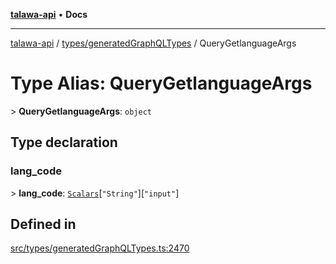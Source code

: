 [**talawa-api**](../../../README.md) • **Docs**

***

[talawa-api](../../../modules.md) / [types/generatedGraphQLTypes](../README.md) / QueryGetlanguageArgs

# Type Alias: QueryGetlanguageArgs

\> **QueryGetlanguageArgs**: `object`

## Type declaration

### lang\_code

\> **lang\_code**: [`Scalars`](Scalars.md)\[`"String"`\]\[`"input"`\]

## Defined in

[src/types/generatedGraphQLTypes.ts:2470](https://github.com/PalisadoesFoundation/talawa-api/blob/4a88fe62b20ebda9653c55ae8d39d6c6fac8831f/src/types/generatedGraphQLTypes.ts#L2470)
